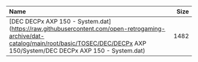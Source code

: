 |Name|Size|
|:---|---:|
|[DEC DECPx AXP 150 - System.dat](https://raw.githubusercontent.com/open-retrogaming-archive/dat-catalog/main/root/basic/TOSEC/DEC/DECPx AXP 150/System/DEC DECPx AXP 150 - System.dat)|1482|
